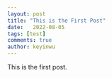 ```yaml
---
layout: post
title: "This is the First Post"
date:   2022-08-05
tags: [test]
comments: true
author: keyinwu
---
```


This is the first post.